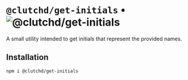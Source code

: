 # `@clutchd/get-initials` • ![@clutchd/get-initials](https://img.shields.io/bundlejs/size/@clutchd/get-initials)

A small utility intended to get initials that represent the provided names.

## Installation

```sh
npm i @clutchd/get-initials
```
